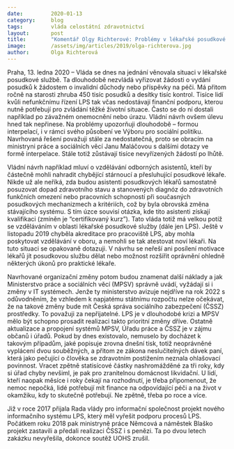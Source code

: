 ```yaml
---
date:         2020-01-13
category:     blog
tags:         vláda celostátní zdravotnictví
layout:       post
title:        "Komentář Olgy Richterové: Problémy v lékařské posudkové službě řeší vláda polovičatě"
image:        /assets/img/articles/2019/olga-richterova.jpg
author:       Olga Richterová
---
```


Praha, 13. ledna 2020 – Vláda se dnes na jednání věnovala situaci v lékařské posudkové službě. Ta dlouhodobě nezvládá vyřizovat žádosti o vydání posudků k žádostem o invalidní důchody nebo příspěvky na péči. Má přitom ročně na starosti zhruba 450 tisíc posudků a desítky tisíc kontrol. Tisíce lidí kvůli nefunkčnímu řízení LPS tak včas nedostávají finanční podporu, kterou nutně potřebují pro zvládání těžké životní situace. Často se do ní dostali například po závažném onemocnění nebo úrazu. Vládní návrh ovšem úlevu hned tak nepřinese. Na problémy upozorňuji dlouhodobě – formou interpelací, i v rámci svého působení ve Výboru pro sociální politiku. Navrhovaná řešení považuji stále za nedostatečná, proto se obracím na ministryni práce a sociálních věcí Janu Maláčovou s dalšími dotazy ve formě interpelace. Stále totiž zůstávají tisíce nevyřízených žádostí po lhůtě.

Vládní návrh například mluví o vzdělávání odborných asistentů, kteří by částečně mohli nahradit chybějící stárnoucí a přesluhující posudkové lékaře. Nikde už ale neříká, zda budou asistenti posudkových lékařů samostatně posuzovat dopad zdravotního stavu a stanovených diagnóz do zdravotních funkčních omezení nebo pracovních schopností při současných posudkových mechanizmech a kritériích, což by byla obrovská změna stávajícího systému. S tím úzce souvisí otázka, kde tito asistenti získají kvalifikaci (zmíněn je “certifikovaný kurz”). Tato vláda totiž má velkou potíž se vzděláváním v oblasti lékařské posudkové služby (dále jen LPS). Ještě v listopadu 2019 chyběla akreditace pro pracoviště LPS, aby mohla poskytovat vzdělávání v oboru, a nemohli se tak atestovat noví lékaři. Na tuto situaci se opakovaně dotazuji. V návrhu se neřeší ani posílení motivace lékařů jít posudkovou službu dělat nebo možnost rozšířit oprávnění ohledně některých úkonů pro praktické lékaře. 

Navrhované organizační změny potom budou znamenat další náklady a jak Ministerstvo práce a sociálních věcí (MPSV) správně uvádí, vyžádají si i změny v IT systémech. Jenže ty ministerstvo avizuje nejdříve na rok 2022 s odůvodněním, že vzhledem k napjatému státnímu rozpočtu nelze očekávat, že na takové změny bude mít Česká správa sociálního zabezpečení (ČSSZ) prostředky. To považuji za nepřijatelné. LPS je v dlouhodobé krizi a MPSV mělo být schopno prosadit realizaci takto prioritní změny dříve. Ostatně aktualizace a propojení systémů MPSV, Úřadu práce a ČSSZ je v zájmu občanů i úřadů. Pokud by dnes existovalo, nemuselo by docházet k takovým případům, jaké popisuje zrovna dnešní tisk, totiž neoprávněné vyplácení dvou souběžných, a přitom ze zákona neslučitelných dávek paní, která jako pečující o člověka se zdravotním postižením neznala ohlašovací povinnost. Vracet zpětně statisícové částky nashromážděné za tři roky, kdy si úřad chyby nevšiml, je pak pro zranitelnou domácnost likvidační. U lidí, kteří naopak měsíce i roky čekají na rozhodnutí, je třeba připomenout, že nemoc nepočká, lidé potřebují mít finance na odpovídající péči a na život v okamžiku, kdy to skutečně potřebují. Ne zpětně, třeba po roce a více.

Již v roce 2017 přijala Rada vlády pro informační společnost projekt nového informačního systému LPS, který měl vyřešit podporu procesů LPS. Počátkem roku 2018 pak ministryně práce Němcová a náměstek Blaško projekt zastavili a předali realizaci ČSSZ i s penězi. Ta po dvou letech zakázku nevyřešila, dokonce soutěž UOHS zrušil. 
